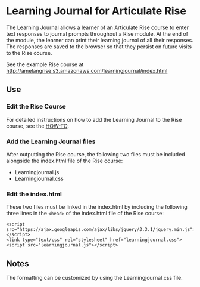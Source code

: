 # Learning Journal for Articulate Rise

The Learning Journal allows a learner of an Articulate Rise course to enter text responses to journal prompts throughout a Rise module. At the end of the module, the learner can print their learning journal of all their responses. The responses are saved to the browser so that they persist on future visits to the Rise course. 

See the example Rise course at http://amelangrise.s3.amazonaws.com/learningjournal/index.html


## Use

### Edit the Rise Course

For detailed instructions on how to add the Learning Journal to the Rise course, see the [HOW-TO](https://github.com/mikeamelang/learning-journal/raw/master/Learning%20Journal%20HOW-TO.docx).

### Add the Learning Journal files

After outputting the Rise course, the following two files must be included alongside the index.html file of the Rise course:
* Learningjournal.js
* Learningjournal.css

### Edit the index.html

These two files must be linked in the index.html by including the following three lines in the `<head>` of the index.html file of the Rise course:
  
```
<script src="https://ajax.googleapis.com/ajax/libs/jquery/3.3.1/jquery.min.js"></script>
<link type="text/css" rel="stylesheet" href="learningjournal.css">
<script src="learningjournal.js"></script>
```

## Notes

The formatting can be customized by using the Learningjournal.css file.
